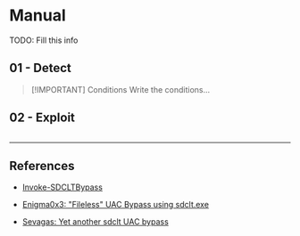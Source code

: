# Manual

TODO: Fill this info

## 01 - Detect

> [!IMPORTANT] Conditions
> Write the conditions...

## 02 - Exploit

```

```

---
## References

- [Invoke-SDCLTBypass](https://github.com/enigma0x3/Misc-PowerShell-Stuff/blob/master/Invoke-SDCLTBypass.ps1)

- [Enigma0x3: "Fileless" UAC Bypass using sdclt.exe](https://enigma0x3.net/2017/03/17/fileless-uac-bypass-using-sdclt-exe/)

- [Sevagas: Yet another sdclt UAC bypass](https://blog.sevagas.com/?Yet-another-sdclt-UAC-bypass)